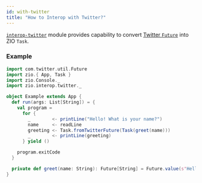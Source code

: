 ```yaml
---
id: with-twitter
title: "How to Interop with Twitter?"
---
```


[`interop-twitter`](https://github.com/zio/interop-twitter) module provides capability to convert [Twitter `Future`](https://twitter.github.io/util/docs/com/twitter/util/Future.html) into ZIO `Task`.

### Example

```scala
import com.twitter.util.Future
import zio.{ App, Task }
import zio.Console._
import zio.interop.twitter._

object Example extends App {
  def run(args: List[String]) = {
    val program =
      for {
        _        <- printLine("Hello! What is your name?")
        name     <- readLine
        greeting <- Task.fromTwitterFuture(Task(greet(name)))
        _        <- printLine(greeting)
      } yield ()

    program.exitCode
  }

  private def greet(name: String): Future[String] = Future.value(s"Hello, $name!")
}
```
